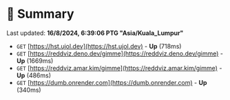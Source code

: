 # 📖 Summary
Last updated: **16/8/2024, 6:39:06 PTG "Asia/Kuala_Lumpur"**

- `GET` [https://hst.ujol.dev](https://hst.ujol.dev) - **Up** (718ms)
- `GET` [https://reddviz.deno.dev/gimme](https://reddviz.deno.dev/gimme) - **Up** (1669ms)
- `GET` [https://reddviz.amar.kim/gimme](https://reddviz.amar.kim/gimme) - **Up** (486ms)
- `GET` [https://dumb.onrender.com](https://dumb.onrender.com) - **Up** (340ms)
